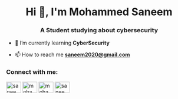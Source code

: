 <h1 align="center">Hi 👋, I'm Mohammed Saneem</h1>
<h3 align="center">A Student studying about cybersecurity</h3>

- 🌱 I’m currently learning **CyberSecurity**

- 📫 How to reach me **saneem2020@gmail.com**

<p align="left">
<h3 align="left">Connect with me:</h3>
<a href="https://twitter.com/saneem_7" target="blank"><img align="center" src="https://cdn.jsdelivr.net/npm/simple-icons@3.0.1/icons/twitter.svg" alt="saneem_7" height="30" width="40" /></a>
<a href="https://linkedin.com/in/mohammed-saneem-9086371b5/" target="blank"><img align="center" src="https://cdn.jsdelivr.net/npm/simple-icons@3.0.1/icons/linkedin.svg" alt="mohammedsaneem" height="30" width="40" /></a>
<a href="https://fb.com/mohammedsaneem.7" target="blank"><img align="center" src="https://cdn.jsdelivr.net/npm/simple-icons@3.0.1/icons/facebook.svg" alt="mohammedsaneem.7" height="30" width="40" /></a>
<a href="https://instagram.com/saneem7" target="blank"><img align="center" src="https://cdn.jsdelivr.net/npm/simple-icons@3.0.1/icons/instagram.svg" alt="saneem7" height="30" width="40" /></a>
</p>

